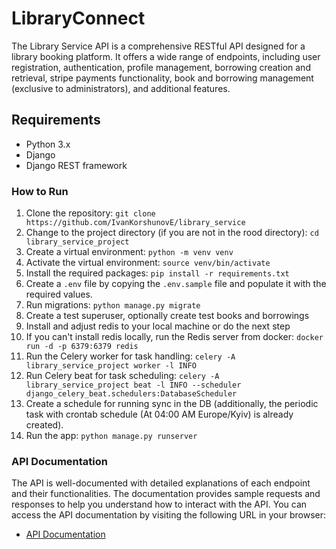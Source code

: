# LibraryConnect

The Library Service API is a comprehensive RESTful API designed for a library booking platform. It offers a wide range of endpoints, including user registration, authentication, profile management, borrowing creation and retrieval, stripe payments functionality, book and borrowing management (exclusive to administrators), and additional features.

## Requirements
- Python 3.x
- Django
- Django REST framework

### How to Run

1. Clone the repository: `git clone https://github.com/IvanKorshunovE/library_service`
2. Change to the project directory (if you are not in the rood directory): `cd library_service_project`
3. Create a virtual environment: `python -m venv venv`
4. Activate the virtual environment: `source venv/bin/activate`
5. Install the required packages: `pip install -r requirements.txt`
6. Create a `.env` file by copying the `.env.sample` file and populate it with the required values.
7. Run migrations: `python manage.py migrate`
8. Create a test superuser, optionally create test books and borrowings
9. Install and adjust redis to your local machine or do the next step
10. If you can't install redis locally, run the Redis server from docker: `docker run -d -p 6379:6379 redis`
11. Run the Celery worker for task handling: `celery -A library_service_project worker -l INFO`
12. Run Celery beat for task scheduling: `celery -A library_service_project beat -l INFO --scheduler django_celery_beat.schedulers:DatabaseScheduler`
13. Create a schedule for running sync in the DB (additionally, the periodic task with crontab schedule (At 04:00 AM Europe/Kyiv) is already created).
14. Run the app: `python manage.py runserver`

### API Documentation

The API is well-documented with detailed explanations of each endpoint and their functionalities. The documentation provides sample requests and responses to help you understand how to interact with the API. You can access the API documentation by visiting the following URL in your browser:
- [API Documentation](http://localhost:8000/api/schema/swagger-ui/)
